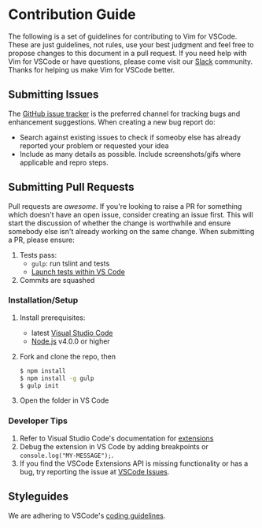 
# Contribution Guide

The following is a set of guidelines for contributing to Vim for VSCode.
These are just guidelines, not rules, use your best judgment and feel free to propose changes to this document in a pull request.
If you need help with Vim for VSCode or have questions, please come visit our [Slack](http://slackin.westus.cloudapp.azure.com/) community. 
Thanks for helping us make Vim for VSCode better.

## Submitting Issues

The [GitHub issue tracker](https://github.com/VSCodeVim/Vim/issues) is the preferred channel for tracking bugs and enhancement suggestions.
When creating a new bug report do:

* Search against existing issues to check if someoby else has already reported your problem or requested your idea
* Include as many details as possible. Include screenshots/gifs where applicable and repro steps.

## Submitting Pull Requests

Pull requests are *awesome*. 
If you're looking to raise a PR for something which doesn't have an open issue, consider creating an issue first. 
This will start the discussion of whether the change is worthwhile and ensure somebody else isn't already working on the same change.
When submitting a PR, please ensure:

1. Tests pass:
	* `gulp`: run tslint and tests
	* [Launch tests within VS Code](https://code.visualstudio.com/docs/extensions/testing-extensions)
2. Commits are squashed

### Installation/Setup

1. Install prerequisites:
   * latest [Visual Studio Code](https://code.visualstudio.com/)
   * [Node.js](https://nodejs.org/) v4.0.0 or higher
2. Fork and clone the repo, then

	```bash
	$ npm install
	$ npm install -g gulp
	$ gulp init
	```

3. Open the folder in VS Code

### Developer Tips

1. Refer to Visual Studio Code's documentation for [extensions](https://code.visualstudio.com/docs/extensions/overview)
2. Debug the extension in VS Code by adding breakpoints or `console.log("MY-MESSAGE");`.
3. If you find the VSCode Extensions API is missing functionality or has a bug, try reporting the issue at [VSCode Issues](https://github.com/microsoft/vscode/issues).

## Styleguides

We are adhering to VSCode's [coding guidelines](https://github.com/Microsoft/vscode/wiki/Coding-Guidelines).